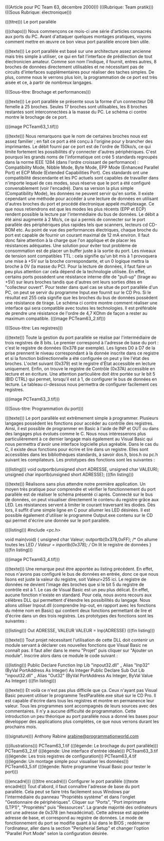 ﻿(((Article pour PC Team 63, décembre 2000)))
(((Rubrique: Team pratik)))
(((Sous Rubrique: électronique)))

(((titre)))
Le port parallèle

(((chapo)))
Nous commençons ce mois-ci une série d'articles consacrés aux ports du PC. Avant d'attaquer quelques montages pratiques, voyons comment mettre en œuvre ce bon vieux port parallèle encore bien utile.

(((texte)))
Le port parallèle est basé sur une architecture assez ancienne mais très simple à utiliser, ce qui en fait l'interface de prédilection de tout électronicien amateur. Comme son nom l'indique, il fournit, entres autres, 8 broches de données directement utilisables et ne nécessitant pas de circuits d'interfaces supplémentaires pour réaliser des taches simples. De plus, comme nous le verrons plus loin, la programmation de ce port est très aisée et ce, à partir de nombreux langages.

(((Sous-titre: Brochage et performances)))

(((texte)))
Le port parallèle se présente sous la forme d'un connecteur DB femelle à 25 broches. Seules 17 broches sont utilisables, les 8 broches restantes sont interconnectées à la masse du PC. Le schéma ci contre montre le brochage de ce port.

(((image PCTeam63_1.tif)))

(((texte)))
Nous remarquons que le nom de certaines broches nous est assez familier ; en fait ce port a été conçu à l'origine pour y brancher des imprimantes. Le débit fourni par ce port est de l'ordre de 150ko/s, ce qui limite fortement les possibilités d'y connecter d'autres périphériques. C'est pourquoi les grands noms de l'informatique ont créé 5 standards regroupés dans la norme IEEE 1284 (dans l'ordre croissant de performance) : Compatibility Mode, Nibble Mode, Byte Mode, EPP Mode (Enhanced Parallel Port) et ECP Mode (Extended Capabilities Port). Ces standards ont une compatibilité descendante et les PC actuels sont capables de travailler dans n'importe lequel de ces modes, sous réserve que le port a été configuré convenablement (voir l'encadré). Dans sa version la plus simple (Compatibility Mode), les données ne peuvent servir qu'en sortie. Il existe cependant une méthode pour accéder à une lecture de données en utilisant d'autres broches du port et procédé électronique appelé multiplexage. Ce que nous retiendrons est que les modes les plus récents (EPP et ECP) rendent possible la lecture par l'intermédiaire du bus de données. Le débit a été ainsi augmenté à 2 Mo/s, ce qui a permis de connecter sur le port parallèle des périphériques plus rapides tels que scanners, lecteurs cd CD-ROM etc.
Au point de vue des performances électriques, chaque broche du port est capable de fournir un courant maximal de 12 mA environ. Il faut donc faire attention à la charge que l'on applique et de placer les résistances adéquates. Une solution pour éviter tout problème de consommation est de placer un buffer juste à la sortie du port. Les niveaux de tension sont compatibles TTL : cela signifie qu'un bit mis à 1 provoquera une mise à +5V sur la broche correspondante, et un 0 logique mettra la broche à 0V (la masse du PC).
Pour la lecture de données, il faut faire un peu plus attention car cela dépend de la technologie utilisée. En effet, certains ports possèdent une résistance interne dite de "pull-up" (tirage au +5V) sur leurs broches tandis que d'autres ont leurs sorties dites en "collecteur ouvert". Pour tester dans quel cas se situe de port parallèle d'un PC, on peut se servir du programme Input.exe fournit sur le CD Pro. Si le résultat est 255 cela signifie que les broches du bus de données possèdent une résistance de tirage. Le schéma ci contre montre comment réaliser une interface qui sera compatible avec toutes les technologies. Il est préférable de prendre une résistance de l'ordre de 4,7 KOhm de façon a rester au maximum compatible. 
(((image PCTeam63_2.tif)))

(((Sous-titre: Les registres)))

(((texte)))
Toute la gestion du port parallèle se réalise par l'intermédiaire de trois registres de 8 bits. Le premier correspond à l'adresse de base du port : c'est le registre de données (0x378 par exemple). Les lignes D0 à D7 de la prise prennent le niveau correspondant à la donnée inscrite dans ce registre et si la fonction bidirectionnelle a été configurée on peut y lire l'état des broches. L'octet suivant (0x379) est le registre d'État accessible en lecture uniquement. Enfin, on trouve le registre de Contrôle (0x37A) accessible en lecture et en écriture. Une attention particulière doit être portée sur le bit 5 (BID CTRL) qui permet, lorsqu'il est à 1, de configurer le bus de données en lecture. Le tableau ci-dessous nous permettra de configurer facilement ces registres.

(((image PCTeam63_3.tif)))

(((Sous-titre: Programmation du port)))

(((texte)))
Le port parallèle est extrêmement simple à programmer. Plusieurs langages possèdent les fonctions pour accéder au contrôle des registres. Ainsi, il est possible de programmer en Basic à l'aide de INP et OUT ou dans des langages plus évolués comme le C. Nous nous intéresserons plus particulièrement à ce dernier langage mais également au Visual Basic qui nous permettra d'avoir une interface logicielle plus agréable.
Dans le cas du C, il existe deux fonctions pour écrire et lire dans un registre. Elles sont accessibles dans les bibliothèques standards, à savoir dos.h, bios.h ou pc.h suivant les compilateurs. Les prototypes des fonctions sont les suivantes :

(((listing)))
void outportb(unsigned short ADRESSE, unsigned char  VALEUR);
unsigned char inportb(unsigned short ADRESSE);
(((fin listing)))

(((texte)))
Réalisons sans plus attendre notre première application. Un moyen très pratique pour comprendre et vérifier le fonctionnement du port parallèle est de réaliser le schéma présenté ci après. Connecté sur le bus de données, on peut visualiser directement le contenu du registre grâce aux LED. Les résistances servent à limiter le courant traversant les diodes. Dès lors, il suffit d'une simple ligne en C pour allumer les LED désirées. Il est possible également d'utiliser le programme Output.exe contenu sur le CD qui permet d'écrire une donnée sur le port parallèle.

(((listing)))
#include <pc.h>

void main(void)
{
	unsigned char Valeur;
outportb(0x378,0xFF); /* On allume toutes les LED */
Valeur = inportb(0x378); /* On lit le registre de données
}
(((fin listing)))

(((image PCTeam63_4.tif)))

(((texte)))
Une remarque peut être apportée au listing précédent. En effet, nous n'avons pas configuré le bus de données en entrée, donc ce que nous lisons est juste la valeur du registre, soit Valeur=255 ici. Le registre de données ne devient l'image des broches que si le bit 5 du registre de contrôle est à 1.
Le cas de Visual Basic est un peu plus délicat. En effet, aucune fonction n'existe en standard. Pour cela, nous avons recours aux célèbres DLL qui permettent d'étendre les possibilités du langage. Nous allons utiliser Inpout.dll (comprendre Inp-out, en rapport avec les fonctions du même nom en Basic) qui contient deux fonctions permettant de lire et d'écrire dans un des trois registres. Les prototypes des fonctions sont les suivantes :

(((listing)))
Out ADRESSE, VALEUR
VALEUR = Inp(ADRESSE)
(((fin listing)))

(((texte)))
Tout projet nécessitant l'utilisation de cette DLL doit contenir un module servant à déclarer ces nouvelles fonctions que Visual Basic ne connaît pas. Il faut aller dans le menu "Projet" puis cliquer sur "Ajouter un module". Inscrire alors dans ce module le code suivant :

(((listing)))
Public Declare Function Inp Lib "inpout32.dll" _
Alias "Inp32" (ByVal PortAddress As Integer) As Integer
Public Declare Sub Out Lib "inpout32.dll" _
Alias "Out32" (ByVal PortAddress As Integer, ByVal Value As Integer)
(((fin listing)))

(((texte)))
Et voilà ce n'est pas plus difficile que ça. Ceux n'ayant pas Visual Basic peuvent utiliser le programme TestParallèle.exe situé sur le CD Pro. Il est capable d'écrire dans tous les registres et montre en permanence leur valeur. Tous les programmes sont accompagnés de leurs sources avec des commentaires. Il n'y a aucune difficulté de programmation. Cette introduction un peu théorique au port parallèle nous a donné les bases pour développer des applications plus complètes, ce que nous verrons durant les prochains mois. 

(((signature)))
Anthony Rabine
arabine@programmationworld.com

(((illustrations)))
PCTeam63_1.tif (((légende: Le brochage du port parallèle)))
PCTeam63_2.tif (((légende: Une interface d'entrée idéale)))
PCTeam63_3.tif (((légende: Les trois registres de configuration)))
PCTeam63_4.tif (((légende: Un montage simple pour visualiser les données)))
PCTeam63_5.tif (((légende: Notre programme Visual Basic pour tester le port)))


(((encadré)))
(((titre encadré)))
Configurer le port parallèle
(((texte encadré)))
Tout d'abord, il faut connaître l'adresse de base du port parallèle. Cela peut se faire très facilement sous Windows par l'intermédiaire du panneau "Propriétés système" et dans l'onglet "Gestionnaire de périphériques". Cliquer sur "Ports", "Port imprimante (LTP1)", "Propriétés" puis "Ressources". La grande majorité des ordinateurs ont une adresse de 0x378 (en hexadécimal). Cette adresse est appelée adresse de base, et correspond au registre de données. Le mode de fonctionnement du port se modifie quant à lui dans le BIOS ; redémarrer l'ordinateur, aller dans la section "Peripherial Setup" et changer l'option "Parallel Port Mode" selon la configuration désirée. 

